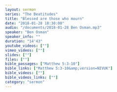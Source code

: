 ```yaml
---
layout: sermon
series: "The Beatitudes"
title: "Blessed are those who mourn"
date: "2018-01-28 18:30:00"
audio: "/documents/2018-01-28 Ben Osman.mp3"
speaker: "Ben Osman"
speaker_info: ""
duration: "14'43"
youtube_videos: [""]
vimeo_videos: [""]
slides: [""]
files: [""]
bible_passages: ["Matthew 5:3-10"]
bible_links: ["Matthew 5:3-10&amp;version=NIVUK"]
bible_videos: [""]
bible_videos_links: [""]
category: "sermon"
---
```

